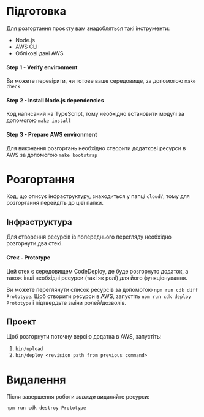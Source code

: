 # Підготовка
Для розгортання проєкту вам знадобляться такі інструменти:
* Node.js
* AWS CLI
* Облікові дані AWS

#### Step 1 - Verify environment
Ви можете перевірити, чи готове ваше середовище, за допомогою `make check`

#### Step 2 - Install Node.js dependencies
Код написаний на TypeScript, тому необхідно встановити модулі за допомогою `make install`

#### Step 3 - Prepare AWS environment
Для виконання розгортань необхідно створити додаткові ресурси в AWS за допомогою `make bootstrap`

# Розгортання
Код, що описує інфраструктуру, знаходиться у папці `cloud/`, тому для розгортання перейдіть до цієї папки.

## Інфраструктура
Для створення ресурсів із попереднього перегляду необхідно розгорнути два стекі.

#### Стек  - Prototype
Цей стек є середовищем CodeDeploy, де буде розгорнуто додаток, а також інші необхідні ресурси (такі як ролі) для його функціонування.

Ви можете переглянути список ресурсів за допомогою `npm run cdk diff Prototype`. Щоб створити ресурси в AWS, запустіть `npm run cdk deploy Prototype` і підтвердьте зміни ролей/дозволів.

## Проект
Щоб розгорнути поточну версію додатка в AWS, запустіть:
1. `bin/upload`
2. `bin/deploy <revision_path_from_previous_command>`
# Видалення
Після завершення роботи *завжди* видаляйте ресурси:
```
npm run cdk destroy Prototype
```
